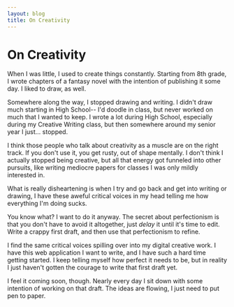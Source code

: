```yaml
---
layout: blog
title: On Creativity
---
```


# On Creativity

When I was little, I used to create things constantly. Starting from 8th
grade, I wrote chapters of a fantasy novel with the intention of
publishing it some day. I liked to draw, as well. 

Somewhere along the way, I stopped drawing and writing. I didn't draw
much starting in High School-- I'd doodle in class, but never worked on
much that I wanted to keep. I wrote a lot during High School, especially
during my Creative Writing class, but then somewhere around my senior
year I just... stopped.

I think those people who talk about creativity as a muscle are on the
right track. If you don't use it, you get rusty, out of shape mentally.
I don't think I actually stopped being creative, but all that energy got
funneled into other pursuits, like writing mediocre papers for classes I was
only mildly interested in.

What is really disheartening is when I try and go back and get
into writing or drawing, I have these aweful critical voices in my head
telling me how everything I'm doing sucks. 

You know what? I want to do it anyway. The secret about perfectionism is
that you don't have to avoid it altogether, just *delay* it until it's
time to edit. Write a crappy first draft, and then use that perfectionism to refine. 

I find the same critical voices spilling over into my digital creative
work. I have this web application I want to write, and I have such a
hard time getting started. I keep telling myself how perfect it needs to
be, but in reality I just haven't gotten the courage to write that first draft
yet. 

I feel it coming soon, though. Nearly every day I sit down with some
intention of working on that draft. The ideas are flowing, I just need
to put pen to paper.

